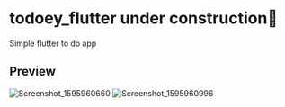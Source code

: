 # todoey_flutter under construction🚧

Simple flutter to do app 

## Preview


![Screenshot_1595960660](https://user-images.githubusercontent.com/49009293/88706318-61000400-d119-11ea-853b-e93a86db7f5e.png)
![Screenshot_1595960996](https://user-images.githubusercontent.com/49009293/88706538-a6bccc80-d119-11ea-9fad-40a4e684b8ce.png)
